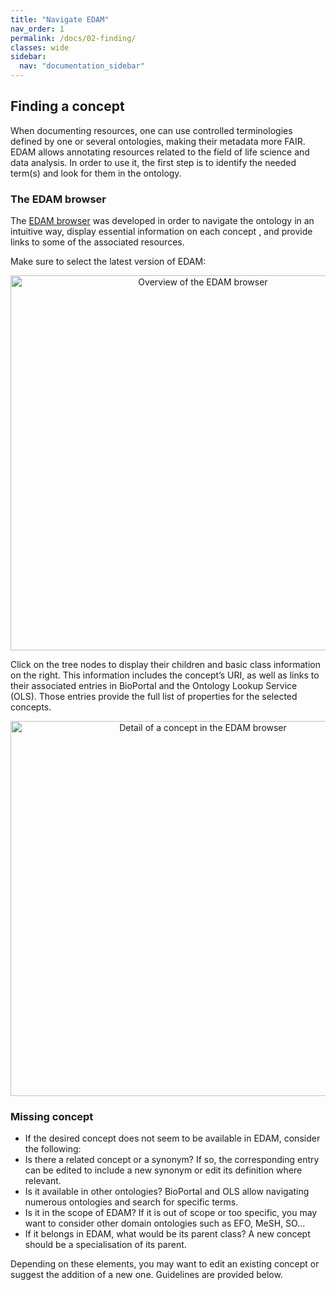 ```yaml
---
title: "Navigate EDAM"
nav_order: 1
permalink: /docs/02-finding/
classes: wide
sidebar:
  nav: "documentation_sidebar"
---
```


## Finding a concept

When documenting resources, one can use controlled terminologies defined by one or several ontologies, making their metadata more FAIR. EDAM allows annotating resources related to the field of life science and data analysis. In order to use it, the first step is to identify the needed term(s) and look for them in the ontology. 

### The EDAM browser

The [EDAM browser](https://edamontology.github.io/edam-browser/) was developed in order to navigate the ontology in an intuitive way, display essential information on each concept , and provide links to some of the associated resources. 

Make sure to select the latest version of EDAM:

<div style="text-align: center">
<img src="{{ '/assets/images/EDAM_browser_1.png' | relative_url }}" alt="Overview of the EDAM browser" style="width: 600px; height: auto;">
</div>

Click on the tree nodes to display their children and basic class information on the right. This information includes the concept’s URI, as well as links to their associated entries in BioPortal and the Ontology Lookup Service (OLS). Those entries provide the full list of properties for the selected concepts.  

<div style="text-align: center">
<img src="{{ '/assets/images/EDAM_browser_2.png' | relative_url }}" alt="Detail of a concept in the EDAM browser" style="width: 600px; height: auto;">
</div>

### Missing concept

- If the desired concept does not seem to be available in EDAM, consider the following:
- Is there a related concept or a synonym? If so, the corresponding entry can be edited to include a new synonym or edit its definition where relevant. 
- Is it available in other ontologies? BioPortal and OLS allow navigating numerous ontologies and search for specific terms. 
- Is it in the scope of EDAM? If it is out of scope or too specific, you may want to consider other domain ontologies such as EFO, MeSH, SO… 
- If it belongs in EDAM, what would be its parent class? A new concept should be a specialisation of its parent. 

Depending on these elements, you may want to edit an existing concept or suggest the addition of a new one. Guidelines are provided below.
